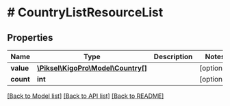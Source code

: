 # # CountryListResourceList

## Properties

Name | Type | Description | Notes
------------ | ------------- | ------------- | -------------
**value** | [**\Piksel\KigoPro\Model\Country[]**](Country.md) |  | [optional] 
**count** | **int** |  | [optional] 

[[Back to Model list]](../../README.md#documentation-for-models) [[Back to API list]](../../README.md#documentation-for-api-endpoints) [[Back to README]](../../README.md)


